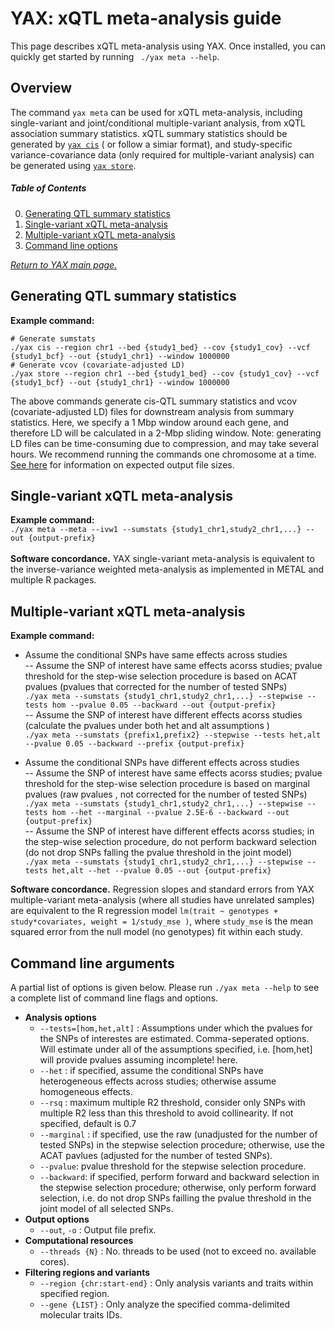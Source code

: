 
# YAX: xQTL meta-analysis guide
This page describes xQTL meta-analysis using YAX. Once installed, you can quickly get started by running  ` ./yax meta --help`. <br />

## Overview
The command `yax meta` can be used for xQTL meta-analysis, including single-variant and joint/conditional multiple-variant analysis, from xQTL association summary statistics. xQTL summary statistics should be generated by [`yax cis`](/yax/doc/mode_cis/) ( or follow a simiar format), and study-specific variance-covariance data (only required for multiple-variant analysis) can be generated using [`yax store`](/yax/doc/mode_store/). <br />

##### Table of Contents  
  0. [Generating QTL summary statistics](#generating-qtl-summary-statistics)  
  1. [Single-variant xQTL meta-analysis](#single-variant-xqtl-meta-analysis)  
  2. [Multiple-variant xQTL meta-analysis](#multiple-variant-xqtl-meta-analysis)  
  3. [Command line options](#command-line-arguments) <br />
 
 [*Return to YAX main page.*](/yax/)


## Generating QTL summary statistics
**Example command:** <br />
 ```
 # Generate sumstats
 ./yax cis --region chr1 --bed {study1_bed} --cov {study1_cov} --vcf {study1_bcf} --out {study1_chr1} --window 1000000
 # Generate vcov (covariate-adjusted LD)
 ./yax store --region chr1 --bed {study1_bed} --cov {study1_cov} --vcf {study1_bcf} --out {study1_chr1} --window 1000000
 ```
The above commands generate cis-QTL summary statistics and vcov (covariate-adjusted LD) files for downstream analysis from summary statistics.  Here, we specify a 1 Mbp window around each gene, and therefore LD will be calculated in a 2-Mbp sliding window.  Note: generating LD files can be time-consuming due to compression, and may take several hours.  We recommend running the commands one chromosome at a time.  [See here](/yax/doc/benchmarking/#meta-analysis) for information on expected output file sizes.  
 
## Single-variant xQTL meta-analysis
**Example command:** <br />
 `./yax meta --meta --ivw1 --sumstats {study1_chr1,study2_chr1,...} --out {output-prefix}` <br />
 <br />
**Software concordance.** YAX single-variant meta-analysis is equivalent to the inverse-variance weighted meta-analysis as implemented in METAL and multiple R packages. 

## Multiple-variant xQTL meta-analysis
**Example command:** <br />
 - Assume the conditional SNPs have same  effects across studies  <br />
    -- Assume the SNP of interest have same effects acorss studies; pvalue threshold for the step-wise selection procedure is based on ACAT pvalues (pvalues that corrected for the number of tested SNPs)  <br />
 `./yax meta --sumstats {study1_chr1,study2_chr1,...} --stepwise --tests hom --pvalue 0.05 --backward --out {output-prefix}` <br />
    -- Assume the SNP of interest have different effects acorss studies (calculate the pvalues under both het and alt assumptions ) <br /> `./yax meta --sumstats {prefix1,prefix2} --stepwise --tests het,alt --pvalue 0.05 --backward --prefix {output-prefix}` <br />
 
 - Assume the conditional SNPs have different effects across studies  <br />
    -- Assume the SNP of interest have same effects acorss studies; pvalue threshold for the step-wise selection procedure is based on marginal pvalues (raw pvalues , not corrected for the number of tested SNPs)  <br />
 `./yax meta --sumstats {study1_chr1,study2_chr1,...} --stepwise --tests hom --het --marginal --pvalue 2.5E-6 --backward --out {output-prefix}` <br />
    -- Assume the SNP of interest have different effects acorss studies; in the step-wise selection procedure, do not perform backward selection (do not drop SNPs falling the pvalue threshold in the joint model)<br />
 `./yax meta --sumstats {study1_chr1,study2_chr1,...} --stepwise --tests het,alt --het --pvalue 0.05 --out {output-prefix}` <br />
    
**Software concordance.** Regression slopes and standard errors from YAX multiple-variant meta-analysis (where all studies have unrelated samples) are equivalent to the R regression model `lm(trait ~ genotypes + study*covariates, weight = 1/study_mse )`, where `study_mse` is the mean squared error from the null model (no genotypes) fit within each study. 

## Command line arguments
A partial list of options is given below.  Please run `./yax meta --help` to see a complete list of command line flags and options. 
 - **Analysis options**
 	  - `--tests=[hom,het,alt]` : Assumptions under which the pvalues for the SNPs of interestes are estimated. Comma-seperated options. Will estimate under all of the assumptions specified, i.e. [hom,het] will provide pvalues assuming incomplete! here.
	  - `--het` : if specified, assume the conditional SNPs have heterogeneous effects across studies; otherwise assume homogeneous effects. 
	  - `--rsq` : maximum multiple R2 threshold, consider only SNPs with multiple R2 less than this threshold to avoid collinearity. If not specified, default is 0.7
	  - `--marginal` : if specified, use the raw (unadjusted for the number of tested SNPs) in the stepwise selection procedure; otherwise, use the ACAT pavlues (adjusted for the number of tested SNPs).
	  - `--pvalue`: pvalue threshold for the stepwise selection procedure. 
	  - `--backward`: if specified, perform forward and backward selection in the stepwise selection procedure; otherwise, only perform forward selection, i.e. do not drop SNPs failling the pvalue threshold in the joint model of all selected SNPs.
 - **Output options**
	  - `--out`, `-o` :  Output file prefix.
 - **Computational resources** 
	 - `--threads {N}` : No. threads to be used (not to exceed no. available cores).
 -  **Filtering regions and variants**
	 - `--region {chr:start-end}` : Only analysis variants and traits within specified region. 
	 - `--gene {LIST}` : Only analyze the specified comma-delimited molecular traits IDs. 
	
